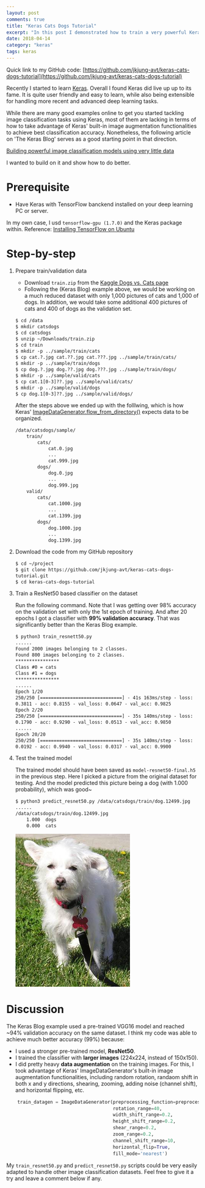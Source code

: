 ```yaml
---
layout: post
comments: true
title: "Keras Cats Dogs Tutorial"
excerpt: "In this post I demonstrated how to train a very powerful Keras image classifier with just a few lines of Python code. The code could be adapted to handle other image classification tasks very easily."
date: 2018-04-14
category: "keras"
tags: keras
---
```


Quick link to my GitHub code: [https://github.com/jkjung-avt/keras-cats-dogs-tutorial](https://github.com/jkjung-avt/keras-cats-dogs-tutorial)

Recently I started to learn [Keras](https://keras.io/). Overall I found Keras did live up up to its fame. It is quite user friendly and easy to learn, while also being extensible for handling more recent and advanced deep learning tasks.

While there are many good examples online to get you started tackling image classification tasks using Keras, most of them are lacking in terms of how to take advantage of Keras' built-in image augmentation functionalities to achieve best classification accuracy. Nonetheless, the following article on 'The Keras Blog' serves as a good starting point in that direction.

[Building powerful image classification models using very little data](https://blog.keras.io/building-powerful-image-classification-models-using-very-little-data.html)

I wanted to build on it and show how to do better.

# Prerequisite

* Have Keras with TensorFlow banckend installed on your deep learning PC or server.

In my own case, I usd `tensorflow-gpu (1.7.0)` and the Keras package within. Reference: [Installing TensorFlow on Ubuntu](https://www.tensorflow.org/install/install_linux)

# Step-by-step

1. Prepare train/validation data

   * Download `train.zip` from the [Kaggle Dogs vs. Cats page](https://www.kaggle.com/c/dogs-vs-cats/data)
   * Following the (Keras Blog) example above, we would be working on a much reduced dataset with only 1,000 pictures of cats and 1,000 of dogs. In addition, we would take some additional 400 pictures of cats and 400 of dogs as the validation set.

   ```
   $ cd /data
   $ mkdir catsdogs
   $ cd catsdogs
   $ unzip ~/Downloads/train.zip
   $ cd train
   $ mkdir -p ../sample/train/cats
   $ cp cat.?.jpg cat.??.jpg cat.???.jpg ../sample/train/cats/
   $ mkdir -p ../sample/train/dogs
   $ cp dog.?.jpg dog.??.jpg dog.???.jpg ../sample/train/dogs/
   $ mkdir -p ../sample/valid/cats
   $ cp cat.1[0-3]??.jpg ../sample/valid/cats/
   $ mkdir -p ../sample/valid/dogs
   $ cp dog.1[0-3]??.jpg ../sample/valid/dogs/
   ```

   After the steps above we ended up with the folllwing, which is how Keras' [ImageDataGenerator.flow_from_directory()](https://keras.io/preprocessing/image/) expects data to be organized.

   ```
   /data/catsdogs/sample/
       train/
           cats/
               cat.0.jpg
               ...
               cat.999.jpg
           dogs/
               dog.0.jpg
               ...
               dog.999.jpg
       valid/
           cats/
               cat.1000.jpg
               ...
               cat.1399.jpg
           dogs/
               dog.1000.jpg
               ...
               dog.1399.jpg
   ```

2. Download the code from my GitHub repository

   ```
   $ cd ~/project
   $ git clone https://github.com/jkjung-avt/keras-cats-dogs-tutorial.git
   $ cd keras-cats-dogs-tutorial
   ```

3. Train a ResNet50 based classifier on the dataset

   Run the following command. Note that I was getting over 98% accuracy on the validation set with only the 1st epoch of training. And after 20 epochs I got a classifier with **99% validation accuracy**. That was significantly better than the Keras Blog example.

   ```
   $ python3 train_resnett50.py
   ......
   Found 2000 images belonging to 2 classes.
   Found 800 images belonging to 2 classes.
   ****************
   Class #0 = cats
   Class #1 = dogs
   ****************
   ......
   Epoch 1/20
   250/250 [==============================] - 41s 163ms/step - loss: 0.3811 - acc: 0.8155 - val_loss: 0.0647 - val_acc: 0.9825
   Epoch 2/20
   250/250 [==============================] - 35s 140ms/step - loss: 0.1790 - acc: 0.9290 - val_loss: 0.0513 - val_acc: 0.9850
   ......
   Epoch 20/20
   250/250 [==============================] - 35s 140ms/step - loss: 0.0192 - acc: 0.9940 - val_loss: 0.0317 - val_acc: 0.9900
   ```

4. Test the trained model

   The trained model should have been saved as `model-resnet50-final.h5` in the previous step. Here I picked a picture from the original dataset for testing. And the model predicted this picture being a dog (with 1.000 probability), which was good~

   ```
   $ python3 predict_resnet50.py /data/catsdogs/train/dog.12499.jpg
   ......
   /data/catsdogs/train/dog.12499.jpg
       1.000  dogs
       0.000  cats
   ```

   ![dog.12499.jpg](/assets/2018-04-14-keras-tutorial/dog.12499.jpg)

# Discussion

The Keras Blog example used a pre-trained VGG16 model and reached ~94% validation accuracy on the same dataset. I think my code was able to achieve much better accuracy (99%) because:

* I used a stronger pre-trained model, **ResNet50**.
* I trained the classifier with **larger images** (224x224, instead of 150x150).
* I did pretty heavy **data augmentation** on the training images. For this, I took advantage of Keras' ImageDataGenerator's built-in image augmentation functionalities, including random rotation, randaom shift in both x and y directions, shearing, zooming, adding noise (channel shift), and horizontal flipping, etc.

```python
    train_datagen = ImageDataGenerator(preprocessing_function=preprocess_input,
                                       rotation_range=40,
                                       width_shift_range=0.2,
                                       height_shift_range=0.2,
                                       shear_range=0.2,
                                       zoom_range=0.2,
                                       channel_shift_range=10,
                                       horizontal_flip=True,
                                       fill_mode='nearest')
```

My `train_resnet50.py` and `predict_resnet50.py` scripts could be very easily adapted to handle other image classification datasets. Feel free to give it a try and leave a comment below if any.
